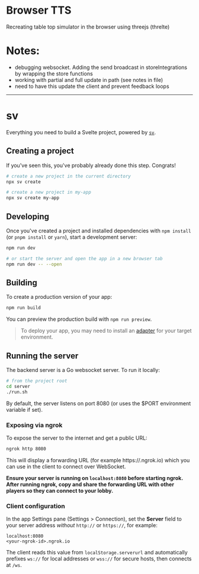 # Browser TTS
Recreating table top simulator in the browser using threejs (threlte)

# Notes:
- debugging websocket. Adding the send broadcast in storeIntegrations by wrapping the store functions
- working with partial and full update in path (see notes in file)
- need to have this update the client and prevent feedback loops

--- 

# sv

Everything you need to build a Svelte project, powered by [`sv`](https://github.com/sveltejs/cli).

## Creating a project

If you've seen this, you've probably already done this step. Congrats!

```bash
# create a new project in the current directory
npx sv create

# create a new project in my-app
npx sv create my-app
```

## Developing

Once you've created a project and installed dependencies with `npm install` (or `pnpm install` or `yarn`), start a development server:

```bash
npm run dev

# or start the server and open the app in a new browser tab
npm run dev -- --open
```

## Building

To create a production version of your app:

```bash
npm run build
```

You can preview the production build with `npm run preview`.

> To deploy your app, you may need to install an [adapter](https://svelte.dev/docs/kit/adapters) for your target environment.

## Running the server

The backend server is a Go websocket server. To run it locally:

```bash
# from the project root
cd server
./run.sh
```

By default, the server listens on port 8080 (or uses the $PORT environment variable if set).

### Exposing via ngrok

To expose the server to the internet and get a public URL:

```bash
ngrok http 8080
```

This will display a forwarding URL (for example https://<your-ngrok-id>.ngrok.io) which you can use in the client to connect over WebSocket.

**Ensure your server is running on `localhost:8080` before starting ngrok. After running ngrok, copy and share the forwarding URL with other players so they can connect to your lobby.**

### Client configuration

In the app Settings pane (Settings > Connection), set the **Server** field to your server address _without_ `http://` or `https://`, for example:

```text
localhost:8080
<your-ngrok-id>.ngrok.io
```

The client reads this value from `localStorage.serverurl` and automatically prefixes `ws://` for local addresses or `wss://` for secure hosts, then connects at `/ws`.
